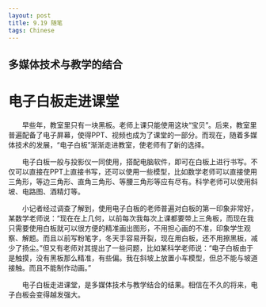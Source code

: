 ```yaml
---
layout: post
title: 9.19 随笔
tags: Chinese
---
```


多媒体技术与教学的结合
----------

电子白板走进课堂
==========
　　早些年，教室里只有一块黑板。老师上课只能使用这块“宝贝”。后来，教室里普遍配备了电子屏幕，使得PPT、视频也成为了课堂的一部分。而现在，随着多媒体技术的发展，“电子白板”渐渐走进教室，使老师有了新的选择。

　　电子白板一般与投影仪一同使用，搭配电脑软件，即可在白板上进行书写。不仅可以直接在PPT上直接书写，还可以使用一些模型，比如数学老师可以直接使用三角形，等边三角形、直角三角形、等腰三角形等应有尽有。科学老师可以使用斜坡、电路图、酒精灯等。

　　小记者经过调查了解到，使用电子白板的老师普遍对白板的第一印象非常好，某数学老师说：“现在在上几何，以前每次我每次上课都要带上三角板，而现在我只需要使用白板就可以很方便的精准画出图形，不用担心画的不准，印象学生观察、解题。而且以前写粉笔字，冬天手容易开裂，现在用白板，还不用擦黑板，减少了扬尘。”但又有老师对其提出了一些问题，比如某科学老师说：“电子白板由于是触摸，没有黑板那么精准，有些偏。我在斜坡上放置小车模型，但总不能与坡道接触。而且不能制作动画。”

　　电子白板走进课堂，是多媒体技术与教学结合的结果。相信在不久的将来，电子白板会变得越发强大。
